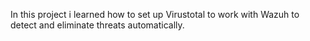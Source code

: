 In this project i learned how to set up Virustotal to work with Wazuh to detect and eliminate threats automatically.
